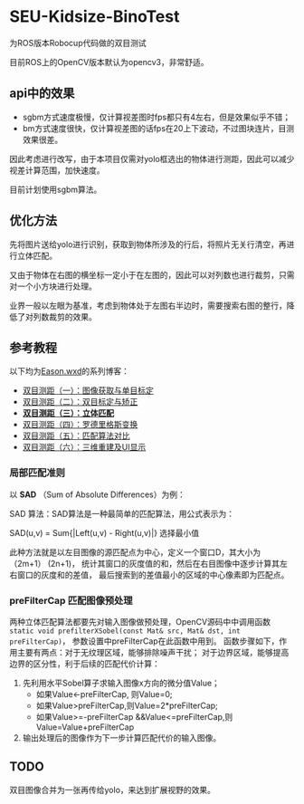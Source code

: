 # SEU-Kidsize-BinoTest

为ROS版本Robocup代码做的双目测试

目前ROS上的OpenCV版本默认为opencv3，非常舒适。

## api中的效果

*   sgbm方式速度极慢，仅计算视差图时fps都只有4左右，但是效果似乎不错；
*   bm方式速度很快，仅计算视差图的话fps在20上下波动，不过图块连片，目测效果很差。

因此考虑进行改写，由于本项目仅需对yolo框选出的物体进行测距，因此可以减少视差计算范围，加快速度。

目前计划使用sgbm算法。

## 优化方法

先将图片送给yolo进行识别，获取到物体所涉及的行后，将照片无关行清空，再进行立体匹配。

又由于物体在右图的横坐标一定小于在左图的，因此可以对列数也进行裁剪，只需对一个小方块进行处理。

业界一般以左眼为基准，考虑到物体处于左图右半边时，需要搜索右图的整行，降低了对列数裁剪的效果。
<!-- 因此，综合考虑视野和性能的要求，决定将左图右图同时送入yolo识别 -->

## 参考教程

以下均为[Eason.wxd](https://me.csdn.net/App_12062011)的系列博客：
* [双目测距（一）：图像获取与单目标定](https://blog.csdn.net/App_12062011/article/details/52032563)
* [双目测距（二）：双目标定与矫正](https://blog.csdn.net/App_12062011/article/details/52032667)
* [**双目测距（三）：立体匹配**](https://blog.csdn.net/App_12062011/article/details/52032935)
* [双目测距（四）：罗德里格斯变换](https://blog.csdn.net/App_12062011/article/details/52033328)
* [双目测距（五）：匹配算法对比](https://blog.csdn.net/App_12062011/article/details/52034855)
* [双目测距（六）：三维重建及UI显示](https://blog.csdn.net/App_12062011/article/details/52034906)

### 局部匹配准则

以 **SAD** （Sum of Absolute Differences）为例：

SAD 算法：SAD算法是一种最简单的匹配算法，用公式表示为：

SAD(u,v) = Sum{|Left(u,v) - Right(u,v)|}  选择最小值

此种方法就是以左目图像的源匹配点为中心，定义一个窗口D，其大小为（2m+1） (2n+1)，
统计其窗口的灰度值的和，然后在右目图像中逐步计算其左右窗口的灰度和的差值，
最后搜索到的差值最小的区域的中心像素即为匹配点。

### preFilterCap 匹配图像预处理

两种立体匹配算法都要先对输入图像做预处理，OpenCV源码中中调用函数
`static void prefilterXSobel(const Mat& src, Mat& dst, int preFilterCap)`，
参数设置中preFilterCap在此函数中用到。
函数步骤如下，作用主要有两点：对于无纹理区域，能够排除噪声干扰；
对于边界区域，能够提高边界的区分性，利于后续的匹配代价计算：
1.  先利用水平Sobel算子求输入图像x方向的微分值Value；
    *   如果Value<-preFilterCap, 则Value=0;
    *   如果Value>preFilterCap,则Value=2*preFilterCap;
    *   如果Value>=-preFilterCap &&Value<=preFilterCap,则Value=Value+preFilterCap
2.  输出处理后的图像作为下一步计算匹配代价的输入图像。

## TODO

双目图像合并为一张再传给yolo，来达到扩展视野的效果。